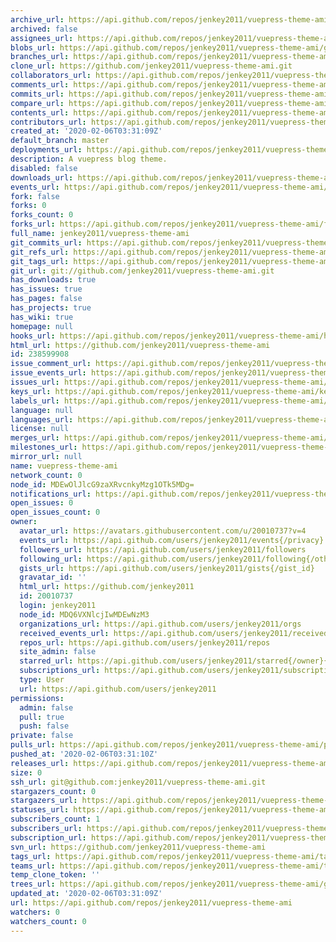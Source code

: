 ```yaml
---
archive_url: https://api.github.com/repos/jenkey2011/vuepress-theme-ami/{archive_format}{/ref}
archived: false
assignees_url: https://api.github.com/repos/jenkey2011/vuepress-theme-ami/assignees{/user}
blobs_url: https://api.github.com/repos/jenkey2011/vuepress-theme-ami/git/blobs{/sha}
branches_url: https://api.github.com/repos/jenkey2011/vuepress-theme-ami/branches{/branch}
clone_url: https://github.com/jenkey2011/vuepress-theme-ami.git
collaborators_url: https://api.github.com/repos/jenkey2011/vuepress-theme-ami/collaborators{/collaborator}
comments_url: https://api.github.com/repos/jenkey2011/vuepress-theme-ami/comments{/number}
commits_url: https://api.github.com/repos/jenkey2011/vuepress-theme-ami/commits{/sha}
compare_url: https://api.github.com/repos/jenkey2011/vuepress-theme-ami/compare/{base}...{head}
contents_url: https://api.github.com/repos/jenkey2011/vuepress-theme-ami/contents/{+path}
contributors_url: https://api.github.com/repos/jenkey2011/vuepress-theme-ami/contributors
created_at: '2020-02-06T03:31:09Z'
default_branch: master
deployments_url: https://api.github.com/repos/jenkey2011/vuepress-theme-ami/deployments
description: A vuepress blog theme.
disabled: false
downloads_url: https://api.github.com/repos/jenkey2011/vuepress-theme-ami/downloads
events_url: https://api.github.com/repos/jenkey2011/vuepress-theme-ami/events
fork: false
forks: 0
forks_count: 0
forks_url: https://api.github.com/repos/jenkey2011/vuepress-theme-ami/forks
full_name: jenkey2011/vuepress-theme-ami
git_commits_url: https://api.github.com/repos/jenkey2011/vuepress-theme-ami/git/commits{/sha}
git_refs_url: https://api.github.com/repos/jenkey2011/vuepress-theme-ami/git/refs{/sha}
git_tags_url: https://api.github.com/repos/jenkey2011/vuepress-theme-ami/git/tags{/sha}
git_url: git://github.com/jenkey2011/vuepress-theme-ami.git
has_downloads: true
has_issues: true
has_pages: false
has_projects: true
has_wiki: true
homepage: null
hooks_url: https://api.github.com/repos/jenkey2011/vuepress-theme-ami/hooks
html_url: https://github.com/jenkey2011/vuepress-theme-ami
id: 238599908
issue_comment_url: https://api.github.com/repos/jenkey2011/vuepress-theme-ami/issues/comments{/number}
issue_events_url: https://api.github.com/repos/jenkey2011/vuepress-theme-ami/issues/events{/number}
issues_url: https://api.github.com/repos/jenkey2011/vuepress-theme-ami/issues{/number}
keys_url: https://api.github.com/repos/jenkey2011/vuepress-theme-ami/keys{/key_id}
labels_url: https://api.github.com/repos/jenkey2011/vuepress-theme-ami/labels{/name}
language: null
languages_url: https://api.github.com/repos/jenkey2011/vuepress-theme-ami/languages
license: null
merges_url: https://api.github.com/repos/jenkey2011/vuepress-theme-ami/merges
milestones_url: https://api.github.com/repos/jenkey2011/vuepress-theme-ami/milestones{/number}
mirror_url: null
name: vuepress-theme-ami
network_count: 0
node_id: MDEwOlJlcG9zaXRvcnkyMzg1OTk5MDg=
notifications_url: https://api.github.com/repos/jenkey2011/vuepress-theme-ami/notifications{?since,all,participating}
open_issues: 0
open_issues_count: 0
owner:
  avatar_url: https://avatars.githubusercontent.com/u/20010737?v=4
  events_url: https://api.github.com/users/jenkey2011/events{/privacy}
  followers_url: https://api.github.com/users/jenkey2011/followers
  following_url: https://api.github.com/users/jenkey2011/following{/other_user}
  gists_url: https://api.github.com/users/jenkey2011/gists{/gist_id}
  gravatar_id: ''
  html_url: https://github.com/jenkey2011
  id: 20010737
  login: jenkey2011
  node_id: MDQ6VXNlcjIwMDEwNzM3
  organizations_url: https://api.github.com/users/jenkey2011/orgs
  received_events_url: https://api.github.com/users/jenkey2011/received_events
  repos_url: https://api.github.com/users/jenkey2011/repos
  site_admin: false
  starred_url: https://api.github.com/users/jenkey2011/starred{/owner}{/repo}
  subscriptions_url: https://api.github.com/users/jenkey2011/subscriptions
  type: User
  url: https://api.github.com/users/jenkey2011
permissions:
  admin: false
  pull: true
  push: false
private: false
pulls_url: https://api.github.com/repos/jenkey2011/vuepress-theme-ami/pulls{/number}
pushed_at: '2020-02-06T03:31:10Z'
releases_url: https://api.github.com/repos/jenkey2011/vuepress-theme-ami/releases{/id}
size: 0
ssh_url: git@github.com:jenkey2011/vuepress-theme-ami.git
stargazers_count: 0
stargazers_url: https://api.github.com/repos/jenkey2011/vuepress-theme-ami/stargazers
statuses_url: https://api.github.com/repos/jenkey2011/vuepress-theme-ami/statuses/{sha}
subscribers_count: 1
subscribers_url: https://api.github.com/repos/jenkey2011/vuepress-theme-ami/subscribers
subscription_url: https://api.github.com/repos/jenkey2011/vuepress-theme-ami/subscription
svn_url: https://github.com/jenkey2011/vuepress-theme-ami
tags_url: https://api.github.com/repos/jenkey2011/vuepress-theme-ami/tags
teams_url: https://api.github.com/repos/jenkey2011/vuepress-theme-ami/teams
temp_clone_token: ''
trees_url: https://api.github.com/repos/jenkey2011/vuepress-theme-ami/git/trees{/sha}
updated_at: '2020-02-06T03:31:09Z'
url: https://api.github.com/repos/jenkey2011/vuepress-theme-ami
watchers: 0
watchers_count: 0
---
```


